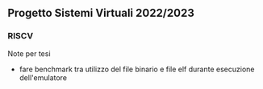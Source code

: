 ## Progetto Sistemi Virtuali 2022/2023
### RISCV


Note per tesi
- fare benchmark tra utilizzo del file binario e file elf durante esecuzione
dell'emulatore
